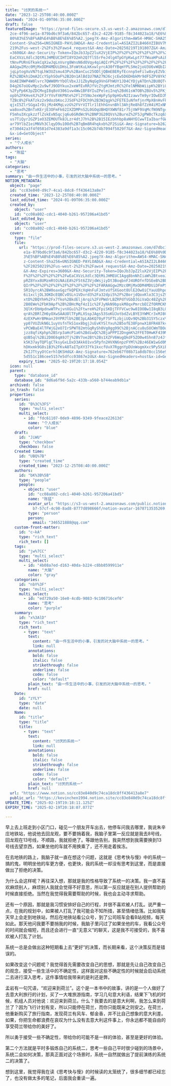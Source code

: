 ```yaml
---
title: "讨厌的系统一"
date: "2023-12-25T08:40:00.000Z"
lastmod: "2024-01-09T06:35:00.000Z"
draft: false
featuredImage: "https://prod-files-secure.s3.us-west-2.amazonaws.com/d7dbc101-8\
  2ce-4f96-ae1a-879bd6c9f3a6/842bc657-d3c2-4220-9185-f8c344023a18/%E6%80%9D%E8%\
  80%83%E5%BF%AB%E4%B8%8E%E6%85%A2.jpeg?X-Amz-Algorithm=AWS4-HMAC-SHA256&X-Amz-\
  Content-Sha256=UNSIGNED-PAYLOAD&X-Amz-Credential=ASIAZI2LB466VZIBUV7M%2F20250\
  219%2Fus-west-2%2Fs3%2Faws4_request&X-Amz-Date=20250219T191807Z&X-Amz-Expires\
  =3600&X-Amz-Security-Token=IQoJb3JpZ2luX2VjEIP%2F%2F%2F%2F%2F%2F%2F%2F%2F%2Fw\
  EaCXVzLXdlc3QtMiJHMEUCIHTI8YO2mh2Q7fl55rFeJ4lg4TpGYpKwLpt777WuaHPsAiEA%2Bukx9\
  tNnvPURnGTkakCqXiwJqLnVurg8WnsN6dOVqy4qiAQIrP%2F%2F%2F%2F%2F%2F%2F%2F%2F%2FAR\
  AAGgw2Mzc0MjMxODM4MDUiDHsL3FoWtKuLkKxwlyrcA30fYBqmYPLSHe2joU3U6vWQbIXrz4nQ%2B\
  jqLptogXuVN7tqLhW3UZsmu43Pu%2BanCuc25ODljQBmEBERyfEcnnp5eFilw8xyEZVbi%2FBOUsJ\
  RZ%2BDkhiDmA2CcYSphSOoF%2B2On1AlBd1U7NA27NJ6cjcEw5D6DHbkMr9dFSZPV8Yk5uRHjfL5T\
  UoAEINWP4W0lvrc7QWW8MrYbOlVbxJJ1ZbyNqGg9VnGFhWUY1JD4CYDjyATDn%2BU8QTvN0S07KzJ\
  D4q267oUGvMpc2u9wfJ9ODYkux2xeWfEvRRJfVcZtgMJmtzRC%2FelNMNbWiipK%2BYi0l87YlOMU\
  %2FyPp6K3pZDCMxgI8q8oV3061vw4Ww1BF8YIuZPeleiInq%2Bd61sW7OB%2BUv5%2FKjtpwNfmB7\
  opb%2FKHveXJ%2FJrYVvFXKPNte%2Fl2Y5NoJexWpFySp9pHGvN2IzawvTm9yrIOwEDJMhMbyjTmL\
  TZBc8%2FkATzkz2x9dozbKocJJSdF%2FDCh9%2B3W2qgk%2FETEIuNfmfjnrMpX8nHvFk6DwDa%2B\
  qjxI5ZlrSGgaIrDijMz4KMqLvzG%2FVrVITlr1lEhhGnvnBhl3AhjRe8h8fZzH4iMIxNMO3Kdd0AB\
  wa8oxd%2BnTxKErjE3OFmFk62IXZDMPnS2L0GOqUBHQYXWNf81r75jVWF9VqMcfN9NTgcCl1fgi%2\
  F5mhu3XcpkzzflZskExNSqcjq6u6GRdWc9%2BNP3G20QVs%2BureZ%2F5JgPW0cTkzq6Xviszadqt\
  us7TiQyr2GZP1eO3ZEMOUTk8JLzr4dtJ7h%2B%2B15IEzbhhbp8aNHYECwwTIaIbarfGW%2FuGrvb\
  ar79YlbZ1eiMNVh3ClqyD9u10Od%2B7qBm8R4hqkxb%2F2Si&X-Amz-Signature=b262db03e929\
  e730d42a3f4f0581d7e4383a9df1a3c15c062b74b7094f5829f7&X-Amz-SignedHeaders=host\
  &x-id=GetObject"
series:
  - "个人成长"
authors:
  - "陈猛"
tags:
  - "大脑"
categories:
  - "思考"
summary: "由一件生活中的小事，引发的对大脑中系统一的思考。"
NOTION_METADATA:
  object: "page"
  id: "cc83e840-d9c7-4ca1-8dc8-ff436413a8e7"
  created_time: "2023-12-25T08:40:00.000Z"
  last_edited_time: "2024-01-09T06:35:00.000Z"
  created_by:
    object: "user"
    id: "cc08a802-cdc1-4040-b261-957206a41bd5"
  last_edited_by:
    object: "user"
    id: "cc08a802-cdc1-4040-b261-957206a41bd5"
  cover:
    type: "file"
    file:
      url: "https://prod-files-secure.s3.us-west-2.amazonaws.com/d7dbc101-82ce-4f96-a\
        e1a-879bd6c9f3a6/842bc657-d3c2-4220-9185-f8c344023a18/%E6%80%9D%E8%80%8\
        3%E5%BF%AB%E4%B8%8E%E6%85%A2.jpeg?X-Amz-Algorithm=AWS4-HMAC-SHA256&X-Am\
        z-Content-Sha256=UNSIGNED-PAYLOAD&X-Amz-Credential=ASIAZI2LB46663RW5GAW\
        %2F20250219%2Fus-west-2%2Fs3%2Faws4_request&X-Amz-Date=20250219T191718Z\
        &X-Amz-Expires=3600&X-Amz-Security-Token=IQoJb3JpZ2luX2VjEIP%2F%2F%2F%2\
        F%2F%2F%2F%2F%2F%2FwEaCXVzLXdlc3QtMiJHMEUCIAgq8bnNhIiaW%2BtveoJRIaExnzG\
        pRZ8Yxx8UMzmRtOiNAiEA%2F5t6Z3VjdWsjiyDt3BoqbnFJ4UROfnfDSEeB%2BbgPFG8qiA\
        QIrP%2F%2F%2F%2F%2F%2F%2F%2F%2F%2FARAAGgw2Mzc0MjMxODM4MDUiDFmPST8yGwRLK\
        SR1OyrcA%2BW0oaxGgzfkQPEXcXqHnFuFJmtvUfSXGoot8UlE2OwOiCYauUDhpo7%2FAshO\
        6i1xcljDL3OKDcEQBCvOSLn1VDvrd3%2Fa32dpi5%2F%2BorjdQoxKlo3C3jsZ9qSEK2LoI\
        xtD%2BQYhH%2Fx7fko%2BkdEljArqi%2FVPWdrLBZRPdfVGbDJGiVaQc48Zg%2FqRZRxUi%\
        2B0EWe%2FbK9Apf%2B%2BHcMqf4zI1c%2FJyNkN9bpskM8qxPmrcbECZfORMCKNVZ9jYex9\
        3QlKrDbHpdnwWTPxjvnXGu1%2FtwreH%2FpiSKDjTFFVCwc9w8IOOBw1I8qB3L0n0FfAL14\
        qrA%2BRlZH6yOXwSAAUOlTFpRLXSspJAgs53SoKUJotbdZvLBYE3YWMCr3xMJ8CpildqgwG\
        4zEXPwHrBMmanJ9YPR7lb%2BE3pLAbKQ70yF7SFTLzbjiUQv9Q%2Bb31SY5czx%2FfvoTP3\
        yp07VUZUkN6L1uyVsfnTkS1ox8bgjJsEvKYSlYxu%2B5ofE38FpnwX18FR487kveL%2Bxb1\
        vPCWBaE4lTFWjG2eO7IrSPWT82mtGqRySh0Vg0gg99C%2BjnACcu8uSUCWmTBOoFkK%2BdH\
        jzz8qfiKphp%2BSrp3aHcP1a6%2BdiwQC%2BjaPPPI2DngmK%2FFET0HwKF439MKXT2L0GO\
        qUB5ql%2Bi2D0E6qA9JTj%2BV7oe2Bt%2Bs1XZFV6WugQkdF5ZO0w4Shn87z4Jf686fsVpM\
        k5K37ayTQPlgCTksyGxLDxD3AkkO1vx5Ppfn2HVXN6npzFYMl%2Bz46EW1wGd0NhcKdKsUp\
        hDHxmk9G0s1B3%2FKvA8TaITpXY37fk1kxcfUvX7RggnYpDUnWogmXxc9Py5XiELlwoqsvx\
        ZkIJTtyyOtCerhlQKSHd&X-Amz-Signature=762eb67f08b71a8db78cc156e981b006ac\
        5d551c186cee5157e5dfcc03867e2d&X-Amz-SignedHeaders=host&x-id=GetObject"
      expiry_time: "2025-02-19T20:17:18.054Z"
  icon: null
  parent:
    type: "database_id"
    database_id: "8d6a6f9d-5a2c-433b-a560-b744eab9db1a"
  archived: false
  in_trash: false
  properties:
    series:
      id: "B%3C%3FS"
      type: "multi_select"
      multi_select:
        - id: "fdc61107-0de9-4896-9349-9feace22613d"
          name: "个人成长"
          color: "blue"
    draft:
      id: "JiWU"
      type: "checkbox"
      checkbox: false
    Created time:
      id: "UBQ%7B"
      type: "created_time"
      created_time: "2023-12-25T08:40:00.000Z"
    authors:
      id: "bK%3B%5B"
      type: "people"
      people:
        - object: "user"
          id: "cc08a802-cdc1-4040-b261-957206a41bd5"
          name: "陈猛"
          avatar_url: "https://s3-us-west-2.amazonaws.com/public.notion-static.com/775523\
            b7-57cf-4c98-8ad8-8777d898666f/notion-avatar-1678713535269.png"
          type: "person"
          person:
            email: "346521888@qq.com"
    custom-front-matter:
      id: "c~kA"
      type: "rich_text"
      rich_text: []
    tags:
      id: "jw%7CC"
      type: "multi_select"
      multi_select:
        - id: "4b08a7ed-d163-40da-b224-c8bb8599911e"
          name: "大脑"
          color: "gray"
    categories:
      id: "nbY%3F"
      type: "multi_select"
      multi_select:
        - id: "ed729a50-16e0-4cdb-9083-9c106716cef6"
          name: "思考"
          color: "purple"
    summary:
      id: "x%3AlD"
      type: "rich_text"
      rich_text:
        - type: "text"
          text:
            content: "由一件生活中的小事，引发的对大脑中系统一的思考。"
            link: null
          annotations:
            bold: false
            italic: false
            strikethrough: false
            underline: false
            code: false
            color: "default"
          plain_text: "由一件生活中的小事，引发的对大脑中系统一的思考。"
          href: null
    Date:
      id: "zYLY"
      type: "date"
      date: null
    Name:
      id: "title"
      type: "title"
      title:
        - type: "text"
          text:
            content: "讨厌的系统一"
            link: null
          annotations:
            bold: false
            italic: false
            strikethrough: false
            underline: false
            code: false
            color: "default"
          plain_text: "讨厌的系统一"
          href: null
  url: "https://www.notion.so/cc83e840d9c74ca18dc8ff436413a8e7"
  public_url: "https://kevinchen1994.notion.site/cc83e840d9c74ca18dc8ff436413a8e7"
UPDATE_TIME: "2025-02-19T19:18:11.125Z"
EXPIRY_TIME: "2025-02-19T20:18:07.077Z"

---
```

<link rel="stylesheet" href="https://cdn.jsdelivr.net/npm/katex@0.16.2/dist/katex.min.css" integrity="sha384-bYdxxUwYipFNohQlHt0bjN/LCpueqWz13HufFEV1SUatKs1cm4L6fFgCi1jT643X" crossorigin="anonymous">


早上去上班走到小区门口，碰见一个朋友开车出去，他停车问我去哪里，我说朱辛庄地铁站，他说他去回龙观，要不要捎着我，我脑子里第一反应就是我去8号线，回龙观在13号线，不顺路，我就拒绝了。等跟他告别，我突然想到我需要换到13号线去望京西，如果坐他的车就不用换乘了，还不用走着挨冻。


在去地铁的路上，我脑子就一直在想这个问题，这就是《思考快与慢》中的系统一搞的鬼，明明坐他的车更方便，也更快，我的系统一却没有思考到这里，而是直接做出了拒绝的决策。


为什么会这样呢？再往深入想，那就是我的性格导致了系统一的决策。我一直不喜欢麻烦别人，麻烦别人我就会觉得不好意思，所以第一反应就是在别人提供帮助的时候直接拒绝。当然在我觉得我需要帮助的时候，我也会主动寻求帮助。


还有一个原因，那就是我习惯安排好自己的行程，并很不喜欢被人打乱。说严重一点，在我的规划中，如果被人打乱了我可能会不知所措，甚至情绪低落。比如我每天早上会走到地铁站，然后在地铁站看公众号，到了公司班车会看B站视频，每天如此。那天他问我要不要捎我的时候，我脑子里闪过了如果坐他的车，我看公众号的时间就会缩短，而且还会进行一直“无意义”的聊天，这是我不可接受的，我不喜欢被人打乱了计划。


系统一总是会做出这种短期看上去“更好”的决策，而长期来看，这个决策反而是错误的。


如果改变这个问题呢？我觉得首先需要改变自己的思想，那就是先让自己改变自己的观念，接受一些生活中的不确定性，这样面对这些不确定性的时候就会启动系统二去进行深入思考，这件事情给我带来的是利还是弊。


孟岩有一句咒语，“欢迎来到荷兰”。这个是一本书中的故事，讲的是一个人做好了去意大利旅行的计划，买了一大堆旅游指南，学习几句意大利语，结果下飞机的时候，机组人员对他说：欢迎来到荷兰。什么？我要去的是意大利啊，我怎么来到荷兰了？因为飞行计划有变，所以只能停在荷兰，而你只能既来之则安之。在荷兰，他重新购买了旅行指南，发现荷兰有风车、郁金香，并不比自己想象的意大利差。如果，你把生命都浪费在哀叹为什么没有去意大利这件事上，你永远都不能自由的享受荷兰带给你的美好了。


所以勇于接受一些不确定性，带给你的可能不是一样的体验，甚至是更好的体验。


第二个方法就是平时多锻炼自己的系统二，思考一些自己平时很少碰到的场景中，系统二会如何决策，那真正面对这个场景时，系统一自然就做出了提前演练的系统二的决策了。


想到这里，我觉得我在读《思考快与慢》的时候读的太笼统了，很多细节都已经忘了，也没有做太多的笔记，后面我会重读一遍。

